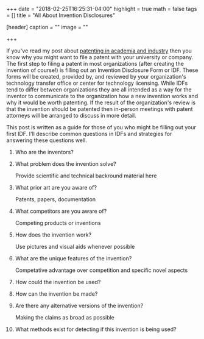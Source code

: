 +++
date = "2018-02-25T16:25:31-04:00"
highlight = true
math = false
tags = []
title = "All About Invention Disclosures"

[header]
  caption = ""
  image = ""

+++

If you've read my post about
[patenting in academia and industry](http://www.markbuckler.com/post/patenting/)
then you know why you might want to file a patent with your university or
company. The first step to filing a patent in most organizations (after creating
the invention of course!) is filling out an Invention Disclosure Form or IDF.
These forms will be created, provided by, and reviewed by your organization's
technology transfer office or center for technology licensing. While IDFs tend
to differ between organizations they are all intended as a way for the inventor
to communicate to the organization how a new invention works and why it would be
worth patenting. If the result of the organization's review is that the
invention should be patented then in-person meetings with patent attorneys will
be arranged to discuss in more detail.

This post is written as a guide for those of you who might be filling out your
first IDF. I'll describe common questions in IDFs and strategies for
answering these questions well.

1. Who are the inventors?

2. What problem does the invention solve?

	Provide scientific and technical backround material here

3. What prior art are you aware of?

	Patents, papers, documentation

4. What competitors are you aware of?

	Competing products or inventions

5. How does the invention work?

	Use pictures and visual aids whenever possible

6. What are the unique features of the invention?

	Competative advantage over competition and specific novel aspects

7. How could the invention be used?

8. How can the invention be made?

9. Are there any alternative versions of the invention?

	Making the claims as broad as possible

10. What methods exist for detecting if this invention is being used?



